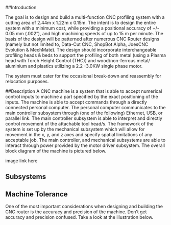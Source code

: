 ##Introduction

The goal is to design and build a multi-function CNC profiling system with a cutting area of 2.44m x 1.22m x 0.15m.  The intent is to design the entire system with a minimum cost, while providing a positional accuracy of +/- 0.05 mm (.002”), and high machining speeds of up to 15 m per minute. The basis of the design will be patterned after numerous CNC Router designs (namely but not limited to, Data-Cut CNC, ShopBot Alpha, JoesCNC Evolution & MechMate). The design should incorporate interchangeable profiling heads & beds to support the profiling of both metal (using a Plasma head with Torch Height Control (THC)) and wood/non-ferrous metal/ aluminium and plastics utilizing a 2.2 -3.0KW single phase motor.

The system must cater for the occasional break-down and reassembly for relocation purposes.

##Description
A CNC machine is a system that is able to accept numerical control inputs to machine a part specified by the exact positioning of the inputs. The machine is able to accept commands through a directly connected personal computer. The personal computer communicates to the main controller subsystem through (one of the following) Ethernet, USB, or parallel link. The main controller subsystem is able to interpret and directly control movement of the attachable tool head/s. The framework of the system is set up by the mechanical subsystem which will allow for movement in the x, y, and z axes and specify spatial limitations of any acceptable job. The main controller, and mechanical subsystems are able to interact through power provided by the motor driver subsystem. The overall block diagram of the machine is pictured below.

~~image link here~~

## Subsystems


## Machine Tolerance
One of the most important considerations when designing and building the CNC router is the accuracy and precision of the machine. Don’t get accuracy and precision confused. Take a look at the illustration below.
